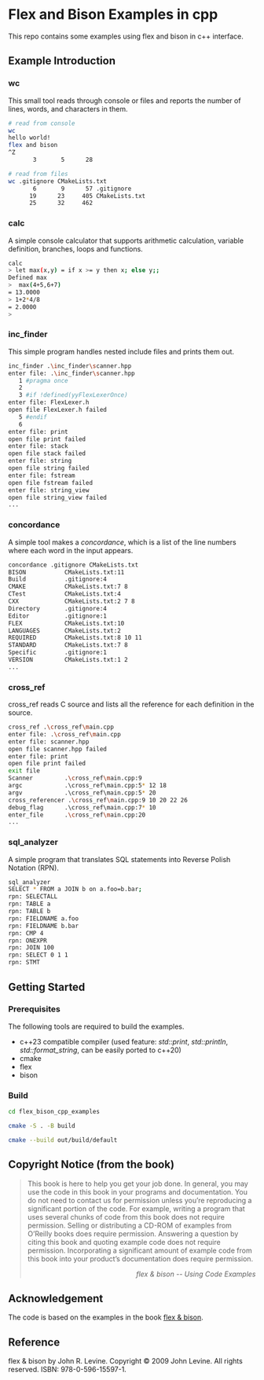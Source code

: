 # Flex and Bison Examples in cpp

This repo contains some examples using flex and bison in c++ interface.

## Example Introduction

### wc

This small tool reads through console or files and reports the number of lines, words, and characters in them.

``` bash
# read from console
wc
hello world!
flex and bison
^Z
       3       5      28

# read from files
wc .gitignore CMakeLists.txt
       6       9      57 .gitignore
      19      23     405 CMakeLists.txt
      25      32     462
```

### calc

A simple console calculator that supports arithmetic calculation, variable definition, branches, loops and functions.

```bash
calc
> let max(x,y) = if x >= y then x; else y;;
Defined max
>  max(4+5,6+7)
= 13.0000
> 1+2*4/8
= 2.0000
>
```

### inc_finder

This simple program handles nested include files and prints them out.

```bash
inc_finder .\inc_finder\scanner.hpp
enter file: .\inc_finder\scanner.hpp
   1 #pragma once
   2
   3 #if !defined(yyFlexLexerOnce)
enter file: FlexLexer.h
open file FlexLexer.h failed
   5 #endif
   6
enter file: print
open file print failed
enter file: stack
open file stack failed
enter file: string
open file string failed
enter file: fstream
open file fstream failed
enter file: string_view
open file string_view failed
...
```

### concordance

A simple tool makes a *concordance*, which is a list of the line numbers where each word in the input appears.

```bash
concordance .gitignore CMakeLists.txt
BISON           CMakeLists.txt:11
Build           .gitignore:4
CMAKE           CMakeLists.txt:7 8
CTest           CMakeLists.txt:4
CXX             CMakeLists.txt:2 7 8
Directory       .gitignore:4
Editor          .gitignore:1
FLEX            CMakeLists.txt:10
LANGUAGES       CMakeLists.txt:2
REQUIRED        CMakeLists.txt:8 10 11
STANDARD        CMakeLists.txt:7 8
Specific        .gitignore:1
VERSION         CMakeLists.txt:1 2
...
```

### cross_ref

cross_ref reads C source and lists all the reference for each definition in the source.

```bash
cross_ref .\cross_ref\main.cpp
enter file: .\cross_ref\main.cpp
enter file: scanner.hpp
open file scanner.hpp failed
enter file: print
open file print failed
exit file
Scanner         .\cross_ref\main.cpp:9
argc            .\cross_ref\main.cpp:5* 12 18
argv            .\cross_ref\main.cpp:5* 20
cross_referencer .\cross_ref\main.cpp:9 10 20 22 26
debug_flag      .\cross_ref\main.cpp:7* 10
enter_file      .\cross_ref\main.cpp:20
...
```

### sql_analyzer

A simple program that translates SQL statements into Reverse Polish Notation (RPN).

``` bash
sql_analyzer
SELECT * FROM a JOIN b on a.foo=b.bar;
rpn: SELECTALL
rpn: TABLE a
rpn: TABLE b
rpn: FIELDNAME a.foo
rpn: FIELDNAME b.bar
rpn: CMP 4
rpn: ONEXPR
rpn: JOIN 100
rpn: SELECT 0 1 1
rpn: STMT
```

## Getting Started

### Prerequisites

The following tools are required to build the examples.

* c++23 compatible compiler (used feature: *std::print*, *std::println*, *std::format_string*, can be easily ported to c++20)
* cmake
* flex
* bison

### Build

```bash
cd flex_bison_cpp_examples

cmake -S . -B build

cmake --build out/build/default
```

## Copyright Notice (from the book)

> This book is here to help you get your job done. In general, you may use the code in
> this book in your programs and documentation. You do not need to contact us for
> permission unless you’re reproducing a significant portion of the code. For example,
> writing a program that uses several chunks of code from this book does not require
> permission. Selling or distributing a CD-ROM of examples from O’Reilly books does
> require permission. Answering a question by citing this book and quoting example
> code does not require permission. Incorporating a significant amount of example code
> from this book into your product’s documentation does require permission.
> *<p align="right">flex & bison -- Using Code Examples</p>*

## Acknowledgement

The code is based on the examples in the book [flex & bison](https://www.oreilly.com/library/view/flex-bison/9780596805418/).

## Reference

flex & bison by John R. Levine. Copyright © 2009 John Levine. All rights reserved. ISBN: 978-0-596-15597-1.
